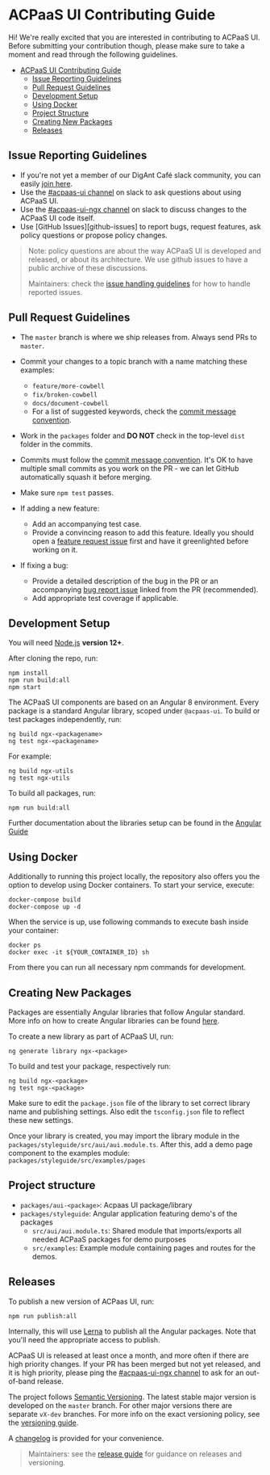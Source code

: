 # ACPaaS UI Contributing Guide

Hi! We're really excited that you are interested in contributing to ACPaaS UI. Before submitting your contribution though, please make sure to take a moment and read through the following guidelines.

- [ACPaaS UI Contributing Guide](#acpaas-ui-contributing-guide)
  - [Issue Reporting Guidelines](#issue-reporting-guidelines)
  - [Pull Request Guidelines](#pull-request-guidelines)
  - [Development Setup](#development-setup)
  - [Using Docker](#using-docker)
  - [Project Structure](#project-structure)
  - [Creating New Packages](#creating-new-packages)
  - [Releases](#releases)

## Issue Reporting Guidelines

- If you're not yet a member of our DigAnt Café slack community, you can easily [join here](https://digantcafe-slack.digipolis.be).
- Use the [#acpaas-ui channel](https://digantcafe.slack.com/messages/CDDLYJU65/) on slack to ask questions about using ACPaaS UI.
- Use the [#acpaas-ui-ngx channel][acpaas-ui-ngx] on slack to discuss changes to the ACPaaS UI code itself.
- Use [GitHub Issues][github-issues] to report bugs, request features, ask policy questions or propose policy changes.

> Note: policy questions are about the way ACPaaS UI is developed and released, or about its architecture. We use github issues to have a public archive of these discussions.
>
> Maintainers: check the [issue handling guidelines](./guidelines/ISSUES.md) for how to handle reported issues.

## Pull Request Guidelines

- The `master` branch is where we ship releases from. Always send PRs to `master`.

- Commit your changes to a topic branch with a name matching these examples:
    - `feature/more-cowbell`
    - `fix/broken-cowbell`
    - `docs/document-cowbell`
    - For a list of suggested keywords, check the [commit message convention](./guidelines/COMMITS.md).

- Work in the `packages` folder and **DO NOT** check in the top-level `dist` folder in the commits.

- Commits must follow the [commit message convention](./guidelines/COMMITS.md). It's OK to have multiple small commits as you work on the PR - we can let GitHub automatically squash it before merging.

- Make sure `npm test` passes.

- If adding a new feature:
    - Add an accompanying test case.
    - Provide a convincing reason to add this feature. Ideally you should open a [feature request issue](https://github.com/digipolisantwerp/acpaas-ui_angular/issues/new?template=feature_request.md) first and have it greenlighted before working on it.

- If fixing a bug:
    - Provide a detailed description of the bug in the PR or an accompanying [bug report issue](https://github.com/digipolisantwerp/acpaas-ui_angular/issues/new?template=bug_report.md) linked from the PR (recommended).
    - Add appropriate test coverage if applicable.

## Development Setup

You will need [Node.js](http://nodejs.org) **version 12+**.

After cloning the repo, run:

```shell
npm install
npm run build:all
npm start
```

The ACPaaS UI components are based on an Angular 8 environment. Every package is a standard Angular library, scoped under `@acpaas-ui`.
To build or test packages independently, run:
```shell
ng build ngx-<packagename>
ng test ngx-<packagename>
```

For example:
```shell
ng build ngx-utils
ng test ngx-utils
```

To build all packages, run:
```shell
npm run build:all
```

Further documentation about the libraries setup can be found in the [Angular Guide](https://angular.io/guide/libraries)


## Using Docker

Additionally to running this project locally, the repository also offers you the option to develop using Docker containers.
To start your service, execute:

```shell
docker-compose build
docker-compose up -d
```

When the service is up, use following commands to execute bash inside your container:

```shell
docker ps
docker exec -it ${YOUR_CONTAINER_ID} sh
```

From there you can run all necessary npm commands for development.

## Creating New Packages

Packages are essentially Angular libraries that follow Angular standard.
More info on how to create Angular libraries can be found [here](https://angular.io/guide/libraries).

To create a new library as part of ACPaaS UI, run:

```shell
ng generate library ngx-<package>
```

To build and test your package, respectively run:
```shell
ng build ngx-<package>
ng test ngx-<package>
```

Make sure to edit the `package.json` file of the library to set correct library name and publishing settings. Also edit the `tsconfig.json` file to reflect these new settings.

Once your library is created, you may import the library module in the `packages/styleguide/src/aui/aui.module.ts`.
After this, add a demo page component to the examples module: `packages/styleguide/src/examples/pages`

## Project structure
- `packages/aui-<package>`: Acpaas UI package/library
- `packages/styleguide`: Angular application featuring demo's of the packages
    - `src/aui/aui.module.ts`: Shared module that imports/exports all needed ACPaaS packages for demo purposes
    - `src/examples`: Example module containing pages and routes for the demos.

## Releases

To publish a new version of ACPaas UI, run:
```shell
npm run publish:all
```

Internally, this will use [Lerna](https://lerna.js.org) to publish all the Angular packages. Note that you'll need the appropriate access to publish.

ACPaaS UI is released at least once a month, and more often if there are high priority changes. If your PR has been merged but not yet released, and it is high priority, please ping the [#acpaas-ui-ngx channel][acpaas-ui-ngx] to ask for an out-of-band release.

The project follows [Semantic Versioning](https://semver.org/). The latest stable major version is developed on the `master` branch. For other major versions there are separate `vX-dev` branches. For more info on the exact versioning policy, see the [versioning guide](./guidelines/VERSIONING.md).

A [changelog](CHANGELOG.md) is provided for your convenience.

> Maintainers: see the [release guide](./guidelines/RELEASE.md) for guidance on releases and versioning.

[acpaas-ui-ngx]: https://digantcafe.slack.com/messages/CDF95H5B7/
